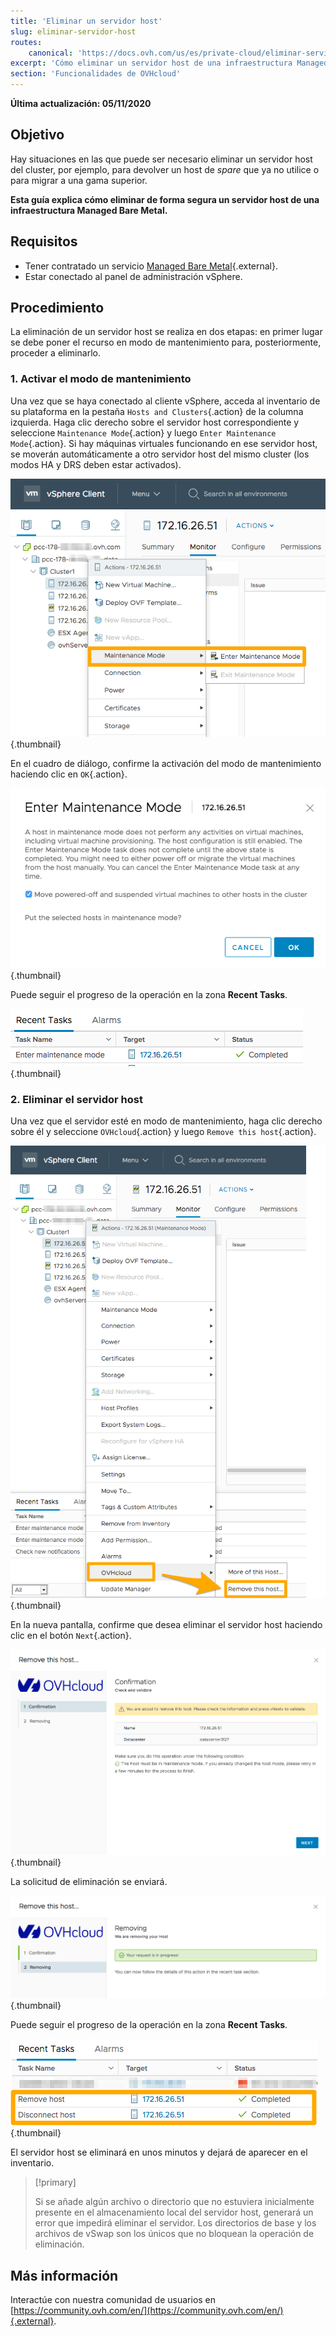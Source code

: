 ```yaml
---
title: 'Eliminar un servidor host'
slug: eliminar-servidor-host
routes:
    canonical: 'https://docs.ovh.com/us/es/private-cloud/eliminar-servidor-host/'
excerpt: 'Cómo eliminar un servidor host de una infraestructura Managed Bare Metal'
section: 'Funcionalidades de OVHcloud'
---
```


**Última actualización: 05/11/2020**

## Objetivo

Hay situaciones en las que puede ser necesario eliminar un servidor host del cluster, por ejemplo, para devolver un host de *spare* que ya no utilice o para migrar a una gama superior.

**Esta guía explica cómo eliminar de forma segura un servidor host de una infraestructura Managed Bare Metal.**

## Requisitos

* Tener contratado un servicio [Managed Bare Metal](https://www.ovhcloud.com/es/managed-bare-metal/){.external}.
* Estar conectado al panel de administración vSphere.


## Procedimiento

La eliminación de un servidor host se realiza en dos etapas: en primer lugar se debe poner el recurso en modo de mantenimiento para, posteriormente, proceder a eliminarlo.

### 1. Activar el modo de mantenimiento

Una vez que se haya conectado al cliente vSphere, acceda al inventario de su plataforma en la pestaña `Hosts and Clusters`{.action} de la columna izquierda. Haga clic derecho sobre el servidor host correspondiente y seleccione `Maintenance Mode`{.action} y luego `Enter Maintenance Mode`{.action}. Si hay máquinas virtuales funcionando en ese servidor host, se moverán automáticamente a otro servidor host del mismo cluster (los modos HA y DRS deben estar activados).

![Activación del modo de mantenimiento](images/removehost01.png){.thumbnail}

En el cuadro de diálogo, confirme la activación del modo de mantenimiento haciendo clic en `OK`{.action}.

![Confirmación del modo de mantenimiento](images/removehost02.png){.thumbnail}


Puede seguir el progreso de la operación en la zona **Recent Tasks**.

![Progreso de la activación del modo de mantenimiento](images/removehost03.png){.thumbnail}


### 2. Eliminar el servidor host

Una vez que el servidor esté en modo de mantenimiento, haga clic derecho sobre él y seleccione `OVHcloud`{.action} y luego `Remove this host`{.action}.

![Eliminar el host](images/removehost04.png){.thumbnail}

En la nueva pantalla, confirme que desea eliminar el servidor host haciendo clic en el botón `Next`{.action}.

![Confirmación de la eliminación](images/removehost05.png){.thumbnail}

La solicitud de eliminación se enviará.

![Confirmación de la eliminación](images/removehost06.png){.thumbnail}

Puede seguir el progreso de la operación en la zona **Recent Tasks**.

![Progreso de la eliminación del host](images/removehost07.png){.thumbnail}

El servidor host se eliminará en unos minutos y dejará de aparecer en el inventario. 

> [!primary]
>
> Si se añade algún archivo o directorio que no estuviera inicialmente presente en el almacenamiento local del servidor host, generará un error que impedirá eliminar el servidor. Los directorios de base y los archivos de vSwap son los únicos que no bloquean la operación de eliminación.
> 


## Más información

Interactúe con nuestra comunidad de usuarios en [https://community.ovh.com/en/](https://community.ovh.com/en/){.external}.
